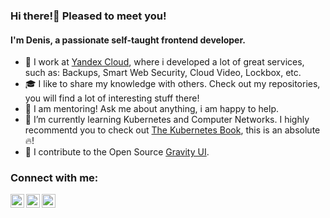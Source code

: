 ### Hi there!👋 Pleased to meet you!

#### I'm Denis, a passionate self-taught frontend developer. 

- 👷 I work at [Yandex Cloud](https://github.com/yandex-cloud), where i developed a lot of great services, such as: Backups, Smart Web Security, Cloud Video, Lockbox, etc.
- 🎓 I like to share my knowledge with others. Check out my repositories, you will find a lot of interesting stuff there!
- 💬 I am mentoring! Ask me about anything, i am happy to help.
- 🌱 I’m currently learning Kubernetes and Computer Networks. I highly recommentd you to check out [The Kubernetes Book](https://www.amazon.com/Kubernetes-Book-Version-November-2018-ebook/dp/B072TS9ZQZ/ref=sr_1_1?crid=1QSNBECVRQQXH&dib=eyJ2IjoiMSJ9.GOxj3eL-QfobeqY7SErtlp_Bm76_lMjGC2Y_TcWf8C-C9EHmpPTEy7SkPLDyw1wrtNg7xPCidVqzui5zmNpKrrEF0DrnEAU4shLrlkmoFyoliqeZKNFxRPwQ3mrnSa7cDwoGLPWPbdfhfZMhqBcUg6BEPvP0yyrvZT5hHzlrLWeMyk7ufrxb1NprCOWPnIGEAl7nRZxekOStB_E1RYbJ5dMemFOIBcKrs75RH7VOIwk.nP6QZR_vEdFaHmb4oAaVLF-MeVTjqy37lfM3k2d7hz0&dib_tag=se&keywords=The+Kubernetes+Book&qid=1715447475&s=books&sprefix=the+kubernetes+book,stripbooks-intl-ship,200&sr=1-1), this is an absolute 🔥!
- 🌿 I contribute to the Open Source [Gravity UI](https://gravity-ui.com/).

### Connect with me:
[<img align="left" alt="Telegram" width="22px" src="https://upload.wikimedia.org/wikipedia/commons/thumb/8/83/Telegram_2019_Logo.svg/1200px-Telegram_2019_Logo.svg.png" />](https://t.me/Snoopec)
[<img align="left" alt="LinkedIn" width="22px" src="https://upload.wikimedia.org/wikipedia/commons/thumb/c/c9/Linkedin.svg/2048px-Linkedin.svg.png" />](https://www.linkedin.com/in/denis-vershkov-00ab561a9/)
[<img align="left" alt="Instagram" width="22px" src="https://upload.wikimedia.org/wikipedia/commons/thumb/a/a5/Instagram_icon.png/1024px-Instagram_icon.png" />](https://www.instagram.com/denisvershkov/)
